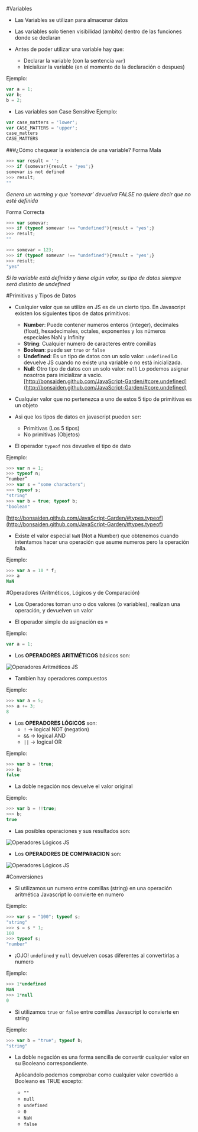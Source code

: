 #Variables

- Las Variables se utilizan para almacenar datos

- Las variables solo tienen visibilidad (ambito) dentro de las funciones donde se declaran

- Antes de poder utilizar una variable hay que:
    - Declarar la variable (con la sentencia `var`)
    - Inicializar la variable (en el momento de la declaración o despues)

Ejemplo:
```javascript
var a = 1;
var b;
b = 2;
```
- Las variables son Case Sensitive
Ejemplo:
```javascript
var case_matters = 'lower';
var CASE_MATTERS = 'upper';
case_matters
CASE_MATTERS
```

###¿Cómo chequear la existencia de una variable?
Forma Mala
```javascript
>>> var result = '';
>>> if (somevar){result = 'yes';}
somevar is not defined
>>> result;
""
```
_Genera un warning y que ‘somevar’ devuelva FALSE no quiere decir que no esté definida_

Forma Correcta
```javascript
>>> var somevar;
>>> if (typeof somevar !== "undefined"){result = 'yes';}
>>> result;
""
```
```javascript
>>> somevar = 123;
>>> if (typeof somevar !== "undefined"){result = 'yes';}
>>> result;
"yes"
```

_Si la variable está definida y tiene algún valor, su tipo de datos siempre será distinto de undefined_

#Primitivas y Tipos de Datos
- Cualquier valor que se utilize en JS es de un cierto tipo. En Javascript existen los siguientes tipos de datos primitivos:

    - **Number**: Puede contener numeros enteros (integer), decimales (float), hexadecimales, octales, exponentes y los números especiales NaN y Infinity
    - **String**: Cualquier numero de caracteres entre comillas
    - **Boolean**: puede ser `true` or `false` 
    - **Undefined**: Es un tipo de datos con un solo valor: `undefined`
    Lo devuelve JS cuando no existe una variable o no está inicializada.
    - **Null**: Otro tipo de datos con un solo valor: `null`
    Lo podemos asignar nosotros para inicializar a vacio.
    [http://bonsaiden.github.com/JavaScript-Garden/#core.undefined](http://bonsaiden.github.com/JavaScript-Garden/#core.undefined)

- Cualquier valor que no pertenezca a uno de estos 5 tipo de primitivas es un objeto

- Asi que los tipos de datos en javascript pueden ser:
    - Primitivas (Los 5 tipos)
    - No primitivas (Objetos)

- El operador `typeof` nos devuelve el tipo de dato

Ejemplo:

```javascript
>>> var n = 1;
>>> typeof n;
“number”
>>> var s = "some characters";
>>> typeof s;
"string"
>>> var b = true; typeof b;
"boolean"
```

[http://bonsaiden.github.com/JavaScript-Garden/#types.typeof](http://bonsaiden.github.com/JavaScript-Garden/#types.typeof)

- Existe el valor especial `NaN` (Not a Number) que obtenemos cuando intentamos hacer una operación que asume numeros pero la operación falla.

Ejemplo:
```javascript
>>> var a = 10 * f;
>>> a
NaN
```

#Operadores (Aritméticos, Lógicos y de Comparación)

- Los Operadores toman uno o dos valores (o variables), realizan una operación, y devuelven un valor

- El operador simple de asignación es =

Ejemplo:
```javascript
var a = 1;
```


- Los **OPERADORES ARITMÉTICOS** básicos son:

<img src="img/operadores_aritmeticos.png" alt="Operadores Aritméticos JS" title="Operadores Aritméticos JS" />

- Tambien hay operadores compuestos

Ejemplo:
```javascript
>>> var a = 5;
>>> a += 3;
8
```

- Los **OPERADORES LÓGICOS**  son:
    - `!`   → logical NOT (negation) 
    - `&&`  → logical AND 
    - `||`  → logical OR

Ejemplo:
```javascript
>>> var b = !true;
>>> b; 
false
```

- La doble negación nos devuelve el valor original

Ejemplo:
```javascript
>>> var b = !!true;
>>> b; 
true
```

- Las posibles operaciones y sus resultados son:

<img src="img/operadores_logicos.png" alt="Operadores Lógicos JS" title="Operadores Lógicos JS" />

- Los **OPERADORES DE COMPARACION** son:

<img src="img/operadores_comparacion.png" alt="Operadores Lógicos JS" title="Operadores Lógicos JS" />

#Conversiones 

- Si utilizamos un numero entre comillas (string) en una operación aritmética Javascript lo convierte en numero

Ejemplo:
```javascript
>>> var s = "100"; typeof s; 
"string" 
>>> s = s * 1; 
100 
>>> typeof s; 
"number"
```

- ¡OJO! `undefined` y `null` devuelven cosas diferentes al convertirlas a numero 

Ejemplo:
```javascript
>>> 1*undefined 
NaN
>>> 1*null 
0
```

- Si utilizamos `true` or `false` entre comillas Javascript lo convierte en string

Ejemplo:
```javascript
>>> var b = "true"; typeof b; 
"string"
```
- La doble negación es una forma sencilla de convertir cualquier valor en su Booleano correspondiente. 

    Aplicandolo podemos comprobar como cualquier valor covertido a Booleano es TRUE excepto:

    - `""`
    - `null`
    - `undefined` 
    - `0`
    - `NaN`
    - `false`